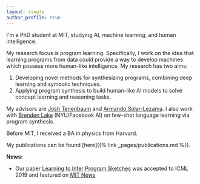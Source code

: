 ```yaml
---
layout: single
author_profile: true
---
```

I'm a PhD student at MIT, studying AI, machine learning, and human intelligence.

My research focus is program learning. Specifically, I work on the idea that learning programs from data could provide a way to develop machines which possess more human-like intelligence. My research has two aims:  
1. Developing novel methods for synthesizing programs, combining deep learning and symbolic techniques.  
2. Applying program synthesis to build human-like AI models to solve concept learning and reasoning tasks.

My advisors are [Josh Tenenbaum](https://web.mit.edu/cocosci/josh.html) and [Armando Solar-Lezama](https://people.csail.mit.edu/asolar/). I also work with [Brenden Lake](https://cims.nyu.edu/~brenden/) (NYU/Facebook AI) on few-shot language learning via program synthesis. 

Before MIT, I received a BA in physics from Harvard.


My publications can be found [here]({% link _pages/publications.md %}). 

**News:**  
- Our paper [Learning to Infer Program Sketches](https://arxiv.org/pdf/1902.06349.pdf) was accepted to ICML 2019 and featured on [MIT News](http://news.mit.edu/2019/toward-artificial-intelligence-that-learns-to-write-code-0614)
